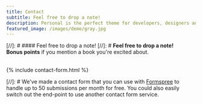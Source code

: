 ```yaml
---
title: Contact
subtitle: Feel free to drop a note!
description: Personal is the perfect theme for developers, designers and other creatives.
featured_image: /images/demo/gray.jpg
---
```


[//]: # #### Feel free to drop a note!
[//]: # <b>Feel free to drop a note!</b>
<br>
<b>Bonus points</b> if you mention a book you're excited about.
<br><br>

{% include contact-form.html %}

[//]: # We've made a contact form that you can use with [Formspree](https://formspree.io/create/jekyllthemes) to handle up to 50 submissions per month for free. You could also easily switch out the end-point to use another contact form service.
